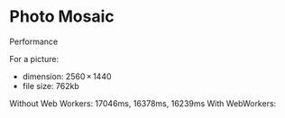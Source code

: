 # Photo Mosaic

Performance

For a picture:
- dimension: 2560 × 1440
- file size: 762kb

Without Web Workers: 17046ms, 16378ms, 16239ms
With WebWorkers: